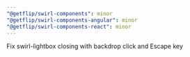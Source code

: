 ```yaml
---
"@getflip/swirl-components": minor
"@getflip/swirl-components-angular": minor
"@getflip/swirl-components-react": minor
---
```


Fix swirl-lightbox closing with backdrop click and Escape key
